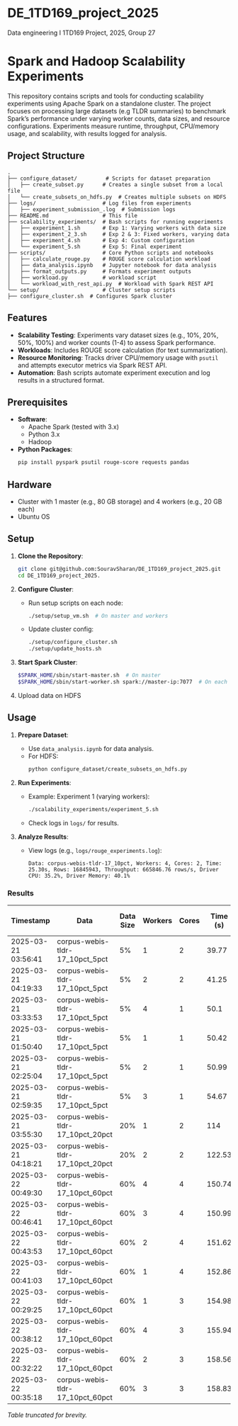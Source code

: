 # DE_1TD169_project_2025
Data engineering I 1TD169 Project, 2025, Group 27

# Spark and Hadoop Scalability Experiments
This repository contains scripts and tools for conducting scalability experiments using Apache Spark on a standalone cluster. The project focuses on processing large datasets (e.g TLDR summaries) to benchmark Spark’s performance under varying worker counts, data sizes, and resource configurations. Experiments measure runtime, throughput, CPU/memory usage, and scalability, with results logged for analysis.

## Project Structure
```
.
├── configure_dataset/         # Scripts for dataset preparation
│   ├── create_subset.py      # Creates a single subset from a local file
│   └── create_subsets_on_hdfs.py  # Creates multiple subsets on HDFS
├── logs/                     # Log files from experiments
│   ├── experiment_submission_.log  # Submission logs
├── README.md                 # This file
├── scalability_experiments/  # Bash scripts for running experiments
│   ├── experiment_1.sh       # Exp 1: Varying workers with data size
│   ├── experiment_2_3.sh     # Exp 2 & 3: Fixed workers, varying data
│   ├── experiment_4.sh       # Exp 4: Custom configuration
│   └── experiment_5.sh       # Exp 5: Final experiment
├── scripts/                  # Core Python scripts and notebooks
│   ├── calculate_rouge.py    # ROUGE score calculation workload
│   ├── data_analysis.ipynb   # Jupyter notebook for data analysis
│   ├── format_outputs.py     # Formats experiment outputs
│   ├── workload.py           # workload script
│   └── workload_with_rest_api.py  # Workload with Spark REST API
└── setup/                    # Cluster setup scripts
├── configure_cluster.sh  # Configures Spark cluster
```

## Features
- **Scalability Testing**: Experiments vary dataset sizes (e.g., 10%, 20%, 50%, 100%) and worker counts (1-4) to assess Spark performance.
- **Workloads**: Includes ROUGE score calculation (for text summarization).
- **Resource Monitoring**: Tracks driver CPU/memory usage with `psutil` and attempts executor metrics via Spark REST API.
- **Automation**: Bash scripts automate experiment execution and log results in a structured format.


## Prerequisites
- **Software**:
  - Apache Spark (tested with 3.x)
  - Python 3.x
  - Hadoop
- **Python Packages**:
  ```bash
  pip install pyspark psutil rouge-score requests pandas

## Hardware
- Cluster with 1 master (e.g., 80 GB storage) and 4 workers (e.g., 20 GB each)
- Ubuntu OS


## Setup
1. **Clone the Repository**:
   ```bash
   git clone git@github.com:SouravSharan/DE_1TD169_project_2025.git
   cd DE_1TD169_project_2025.
   ```

2. **Configure Cluster**:
   - Run setup scripts on each node:
     ```bash
     ./setup/setup_vm.sh  # On master and workers
     ```
   - Update cluster config:
     ```bash
     ./setup/configure_cluster.sh
     ./setup/update_hosts.sh
     ```

3. **Start Spark Cluster**:
   ```bash
   $SPARK_HOME/sbin/start-master.sh  # On master
   $SPARK_HOME/sbin/start-worker.sh spark://master-ip:7077  # On each worker
   ```
4. Upload data on HDFS
## Usage
1. **Prepare Dataset**:
   - Use `data_analysis.ipynb` for data analysis.
   - For HDFS:
     ```bash
     python configure_dataset/create_subsets_on_hdfs.py
     ```
     
3. **Run Experiments**:
   - Example: Experiment 1 (varying workers):
     ```bash
     ./scalability_experiments/experiment_5.sh
     ```
   - Check logs in `logs/` for results.

4. **Analyze Results**:
   - View logs (e.g., `logs/rouge_experiments.log`):
     ```
     Data: corpus-webis-tldr-17_10pct, Workers: 4, Cores: 2, Time: 25.30s, Rows: 16845943, Throughput: 665846.76 rows/s, Driver CPU: 35.2%, Driver Memory: 40.1%
     ```

### Results

| Timestamp            | Data                               | Data Size | Workers | Cores | Time (s) | Rows    | Throughput (rows/s) | Driver CPU (%) | Driver Memory (%) |
|----------------------|----------------------------------|-----------|---------|-------|---------|---------|----------------------|---------------|------------------|
| 2025-03-21 03:56:41 | corpus-webis-tldr-17_10pct_5pct  | 5%        | 1       | 2     | 39.77   | 19242   | 483.83               | 1.8           | 27.9             |
| 2025-03-21 04:19:33 | corpus-webis-tldr-17_10pct_5pct  | 5%        | 2       | 2     | 41.25   | 19242   | 466.48               | 1.9           | 28               |
| 2025-03-21 03:33:53 | corpus-webis-tldr-17_10pct_5pct  | 5%        | 4       | 1     | 50.1    | 19242   | 384.08               | 0.5           | 27.4             |
| 2025-03-21 01:50:40 | corpus-webis-tldr-17_10pct_5pct  | 5%        | 1       | 1     | 50.42   | 19242   | 381.6                | 3.1           | 27.9             |
| 2025-03-21 02:25:04 | corpus-webis-tldr-17_10pct_5pct  | 5%        | 2       | 1     | 50.99   | 19242   | 377.38               | 2.4           | 27.8             |
| 2025-03-21 02:59:35 | corpus-webis-tldr-17_10pct_5pct  | 5%        | 3       | 1     | 54.67   | 19242   | 351.95               | 2.8           | 27.6             |
| 2025-03-21 03:55:30 | corpus-webis-tldr-17_10pct_20pct | 20%       | 1       | 2     | 114     | 76952   | 675.01               | 1.6           | 27.6             |
| 2025-03-21 04:18:21 | corpus-webis-tldr-17_10pct_20pct | 20%       | 2       | 2     | 122.53  | 76952   | 628                  | 1.1           | 27.8             |
| 2025-03-22 00:49:30 | corpus-webis-tldr-17_10pct_60pct | 60%       | 4       | 4     | 150.74  | 231388  | 1535                 | 0.006         | 0.285            |
| 2025-03-22 00:46:41 | corpus-webis-tldr-17_10pct_60pct | 60%       | 3       | 4     | 150.99  | 231388  | 1532.48              | 0.014         | 0.283            |
| 2025-03-22 00:43:53 | corpus-webis-tldr-17_10pct_60pct | 60%       | 2       | 4     | 151.62  | 231388  | 1526.1               | 0.004         | 0.282            |
| 2025-03-22 00:41:03 | corpus-webis-tldr-17_10pct_60pct | 60%       | 1       | 4     | 152.86  | 231388  | 1513.75              | 0.009         | 0.286            |
| 2025-03-22 00:29:25 | corpus-webis-tldr-17_10pct_60pct | 60%       | 1       | 3     | 154.98  | 231388  | 1493.02              | 0.004         | 0.283            |
| 2025-03-22 00:38:12 | corpus-webis-tldr-17_10pct_60pct | 60%       | 4       | 3     | 155.94  | 231388  | 1483.79              | 0.007         | 0.281            |
| 2025-03-22 00:32:22 | corpus-webis-tldr-17_10pct_60pct | 60%       | 2       | 3     | 158.56  | 231388  | 1459.29              | 0.059         | 0.287            |
| 2025-03-22 00:35:18 | corpus-webis-tldr-17_10pct_60pct | 60%       | 3       | 3     | 158.83  | 231388  | 1456.81              | 0.006         | 0.282            |

*Table truncated for brevity.*
